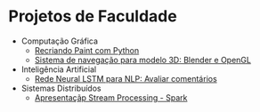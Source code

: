 # Projetos de Faculdade

+ Computação Gráfica
  - [Recriando Paint com Python]()
  - [Sistema de navegação para modelo 3D: Blender e OpenGL](https://github.com/rafanthx13/college-projects/tree/master/Computa%C3%A7%C3%A3oGr%C3%A1fica/BlenderProject)
+ Inteligência Artificial
  - [Rede Neural LSTM para NLP: Avaliar comentários](https://github.com/rafanthx13/college-projects/tree/master/Intelig%C3%AAnciaArtificial/rating-comments-nlp)
+ Sistemas Distribuídos
  - [Apresentaçãp Stream Processing - Spark](https://github.com/rafanthx13/college-projects/tree/master/SistemasDistribuidos/apt-spark)
  
